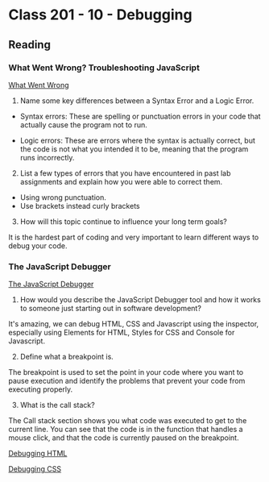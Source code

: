 # Class 201 - 10 - Debugging

## Reading

### What Went Wrong? Troubleshooting JavaScript

[What Went Wrong](https://developer.mozilla.org/en-US/docs/Learn/JavaScript/First_steps/What_went_wrong)

1. Name some key differences between a Syntax Error and a Logic Error.  

- Syntax errors: These are spelling or punctuation errors in your code that actually cause the program not to run.

- Logic errors: These are errors where the syntax is actually correct, but the code is not what you intended it to be, meaning that the program runs incorrectly.

2. List a few types of errors that you have encountered in past lab assignments and explain how you were able to correct them.  

- Using wrong punctuation.
- Use brackets instead curly brackets

3. How will this topic continue to influence your long term goals?  

It is the hardest part of coding and very important to learn different ways to debug your code.  

### The JavaScript Debugger

[The JavaScript Debugger](https://developer.mozilla.org/en-US/docs/Learn/Common_questions/Tools_and_setup/What_are_browser_developer_tools#the_javascript_debugger)  

1. How would you describe the JavaScript Debugger tool and how it works to someone just starting out in software development?  

It's amazing, we can debug HTML, CSS and Javascript using the inspector, especially using Elements for HTML, Styles for CSS and Console for Javascript.

2. Define what a breakpoint is.  

The breakpoint is used to set the point in your code where you want to pause execution and identify the problems that prevent your code from executing properly.

3. What is the call stack?  

The Call stack section shows you what code was executed to get to the current line. You can see that the code is in the function that handles a mouse click, and that the code is currently paused on the breakpoint.

[Debugging HTML](https://developer.mozilla.org/en-US/docs/Learn/HTML/Introduction_to_HTML/Debugging_HTML)

[Debugging CSS](https://developer.mozilla.org/en-US/docs/Learn/CSS/Building_blocks/Debugging_CSS)
